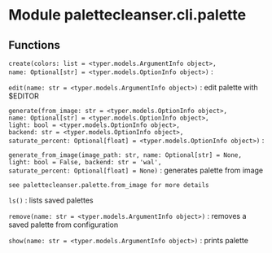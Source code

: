 Module palettecleanser.cli.palette
==================================

Functions
---------

    
`create(colors: list = <typer.models.ArgumentInfo object>, name: Optional[str] = <typer.models.OptionInfo object>)`
:   

    
`edit(name: str = <typer.models.ArgumentInfo object>)`
:   edit palette with $EDITOR

    
`generate(from_image: str = <typer.models.OptionInfo object>, name: Optional[str] = <typer.models.OptionInfo object>, light: bool = <typer.models.OptionInfo object>, backend: str = <typer.models.OptionInfo object>, saturate_percent: Optional[float] = <typer.models.OptionInfo object>)`
:   

    
`generate_from_image(image_path: str, name: Optional[str] = None, light: bool = False, backend: str = 'wal', saturate_percent: Optional[float] = None)`
:   generates palette from image
    
    see palettecleanser.palette.from_image for more details

    
`ls()`
:   lists saved palettes

    
`remove(name: str = <typer.models.ArgumentInfo object>)`
:   removes a saved palette from configuration

    
`show(name: str = <typer.models.ArgumentInfo object>)`
:   prints palette